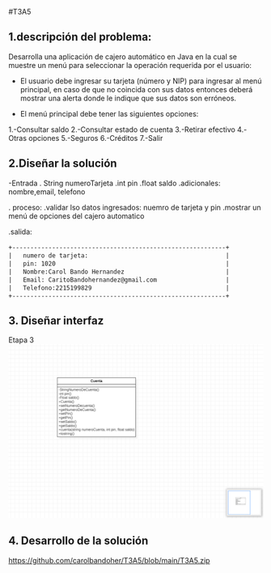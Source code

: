 #T3A5
## 1.descripción del problema:
Desarrolla una aplicación de cajero automático en Java en la cual se muestre un menú para seleccionar la operación requerida por el usuario:

- El usuario debe ingresar su tarjeta (número y NIP) para ingresar al menú principal, en caso de que no coincida con sus datos entonces deberá mostrar una alerta donde le indique que sus datos son erróneos.

- El menú principal debe tener las siguientes opciones:

1.-Consultar saldo
2.-Consultar estado de cuenta
3.-Retirar efectivo
4.-Otras opciones
5.-Seguros
6.-Créditos
7.-Salir

## 2.Diseñar la solución
-Entrada 
. String numeroTarjeta
.int pin 
.float saldo
.adicionales: nombre,email, telefono 

. proceso:
.validar lso datos ingresados: nuemro de tarjeta y pin
.mostrar un menú de opciones del cajero automatico

.salida:
~~~
+-----------------------------------------------------------+
|   numero de tarjeta:                                      |
|   pin: 1020                                               |
|   Nombre:Carol Bando Hernandez                            |
|   Email: CaritoBandohernandez@gmail.com                   |
|   Telefono:2215199829                                     |
+-----------------------------------------------------------+
~~~




## 3. Diseñar interfaz
Etapa 3
![](https://github.com/carolbandoher/T3A5/blob/main/ta25.png)












## 4. Desarrollo de la solución
https://github.com/carolbandoher/T3A5/blob/main/T3A5.zip




